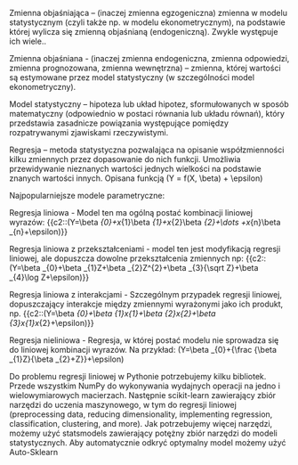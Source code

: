 Zmienna objaśniająca – (inaczej zmienna egzogeniczna) zmienna w modelu statystycznym (czyli także np. w modelu ekonometrycznym), na podstawie której wylicza się zmienną objaśnianą (endogeniczną). Zwykle występuje ich wiele..

Zmienna objaśniana - (inaczej zmienna endogeniczna, zmienna odpowiedzi, zmienna prognozowana, zmienna wewnętrzna) – zmienna, której wartości są estymowane przez model statystyczny (w szczególności model ekonometryczny).

Model statystyczny – hipoteza lub układ hipotez, sformułowanych w sposób matematyczny (odpowiednio w postaci równania lub układu równań), który przedstawia zasadnicze powiązania występujące pomiędzy rozpatrywanymi zjawiskami rzeczywistymi.

Regresja – metoda statystyczna pozwalająca na opisanie współzmienności kilku zmiennych przez dopasowanie do nich funkcji. Umożliwia przewidywanie nieznanych wartości jednych wielkości na podstawie znanych wartości innych. Opisana funkcją \(Y = f(X, \beta) + \epsilon\)

Najpopularniejsze modele parametryczne:

Regresja liniowa - Model ten ma ogólną postać kombinacji liniowej wyrazów:
{{c2::\(Y=\beta _{0}+x_{1}\beta _{1}+x_{2}\beta _{2}+\dots +x_{n}\beta _{n}+\epsilon\)}}

Regresja liniowa z przekształceniami - model ten jest modyfikacją regresji liniowej, ale dopuszcza dowolne przekształcenia zmiennych np:
{{c2::\(Y=\beta _{0}+\beta _{1}Z+\beta _{2}Z^{2}+\beta _{3}{\sqrt Z}+\beta _{4}\log Z+\epsilon\)}}

Regresja liniowa z interakcjami - Szczególnym przypadek regresji liniowej, dopuszczający interakcje między zmiennymi wyrażonymi jako ich produkt, np.
{{c2::\(Y=\beta _{0}+\beta _{1}x_{1}+\beta _{2}x_{2}+\beta _{3}x_{1}x_{2}+\epsilon\)}}

Regresja nieliniowa - Regresja, w której postać modelu nie sprowadza się do liniowej kombinacji wyrazów. Na przykład:
\(Y=\beta _{0}+{\frac {\beta _{1}Z}{\beta _{2}+Z}}+\epsilon\)

Do problemu regresji liniowej w Pythonie potrzebujemy kilku bibliotek.
Przede wszystkim NumPy do wykonywania wydajnych operacji na jedno i wielowymiarowych macierzach.
Następnie scikit-learn zawierający zbiór narzędzi do uczenia maszynowego, w tym do regresji liniowej (preprocessing data, reducing dimensionality, implementing regression, classification, clustering, and more).
Jak potrzebujemy więcej narzędzi, możemy użyć statsmodels zawierający potężny zbiór narzędzi do modeli statystycznych.
Aby automatycznie odkryć optymalny model możemy użyć Auto-Sklearn